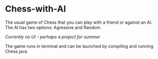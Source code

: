 # Chess-with-AI
The usual game of Chess that you can play with a friend or against an AI. The AI has two options: Agressive and Random. 

*Currently no UI - perhaps a project for summer*

The game runs in terminal and can be launched by compiling and running Chess.java
